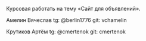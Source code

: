 Курсовая работать на тему «Сайт для объявлений».

Амелин Вячеслав tg: @berlin1776
git: vchamelin

Крутиков Артём tg: @cmertenok
git: cmertenok

